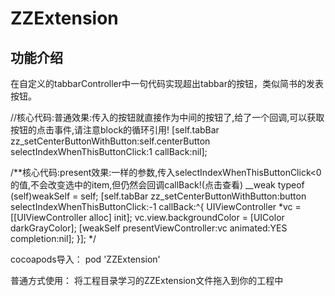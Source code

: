 # ZZExtension


## 功能介绍
在自定义的tabbarController中一句代码实现超出tabbar的按钮，类似简书的发表按钮。

//核心代码:普通效果:传入的按钮就直接作为中间的按钮了,给了一个回调,可以获取按钮的点击事件,请注意block的循环引用!
    [self.tabBar zz_setCenterButtonWithButton:self.centerButton selectIndexWhenThisButtonClick:1 callBack:nil];

/**核心代码:present效果:一样的参数,传入selectIndexWhenThisButtonClick<0的值,不会改变选中的item,但仍然会回调callBack!(点击查看)
    __weak typeof (self)weakSelf = self;
    [self.tabBar zz_setCenterButtonWithButton:button selectIndexWhenThisButtonClick:-1 callBack:^{
        UIViewController *vc = [[UIViewController alloc] init];
        vc.view.backgroundColor = [UIColor darkGrayColor];
        [weakSelf presentViewController:vc animated:YES completion:nil];
    }];
*/


cocoapods导入：
pod 'ZZExtension'

普通方式使用：
将工程目录学习的ZZExtension文件拖入到你的工程中
